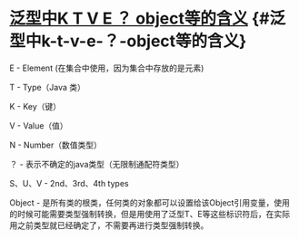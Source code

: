 # [泛型中K T V E ？ object等的含义](http://hollischuang.gitee.io/tobetopjavaer/#/basics/java-basic/k-t-v-e?id=%e6%b3%9b%e5%9e%8b%e4%b8%adk-t-v-e-%ef%bc%9f-object%e7%ad%89%e7%9a%84%e5%90%ab%e4%b9%89) {#泛型中k-t-v-e-？-object等的含义}

E - Element \(在集合中使用，因为集合中存放的是元素\)

T - Type（Java 类）

K - Key（键）

V - Value（值）

N - Number（数值类型）

？ - 表示不确定的java类型（无限制通配符类型）

S、U、V - 2nd、3rd、4th types

Object - 是所有类的根类，任何类的对象都可以设置给该Object引用变量，使用的时候可能需要类型强制转换，但是用使用了泛型T、E等这些标识符后，在实际用之前类型就已经确定了，不需要再进行类型强制转换。

